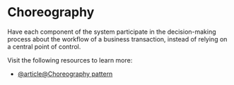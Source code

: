 # Choreography

Have each component of the system participate in the decision-making process about the workflow of a business transaction, instead of relying on a central point of control.

Visit the following resources to learn more:

- [@article@Choreography pattern](https://learn.microsoft.com/en-us/azure/architecture/patterns/choreography)